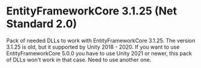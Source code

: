 # EntityFrameworkCore 3.1.25 (Net Standard 2.0)
Pack of needed DLLs to work with EntityFrameworkCore 3.1.25. The version 3.1.25 is old, but it supported by Unity 2018 - 2020. If you want to use EntityFrameworkCore 5.0.0 you have to use Unity 2021 or newer, this pack of DLLs won't work in that case. Need to use another one.
